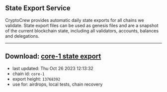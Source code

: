 ## State Export Service
CryptoCrew provides automatic daily state exports for all chains we validate. State export files can be used as genesis files and are a snapshot of the current blockchain state, including all validators, accounts, balances and delegations.

---
**Download: [core-1 state export](https://dl.ccvalidators.com/SERVICE/persistence/core-1_export_13768392.json)**
---

- last updated: Thu Oct 26 2023 12:13:32
- chain id: `core-1`
- export height: `13768392`
- use for: airdrops, local tests, chain recovery
